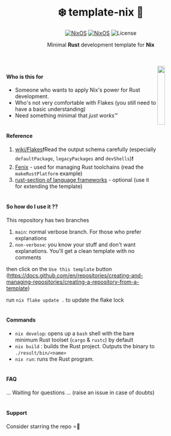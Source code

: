 <div align=center>

# ❄️ template-nix 🦀

[![NixOS](https://img.shields.io/badge/Made_for-Rust-orange.svg?logo=rust&style=for-the-badge)](https://www.rust-lang.org/) [![NixOS](https://img.shields.io/badge/Flakes-Nix-informational.svg?logo=nixos&style=for-the-badge)](https://nixos.org) ![License](https://img.shields.io/github/license/mordragt/nix-templates?style=for-the-badge)

Minimal **Rust** development template for **Nix**

</div>

<br><br>
<img src="https://upload.wikimedia.org/wikipedia/commons/thumb/2/20/Rustacean-orig-noshadow.svg/768px-Rustacean-orig-noshadow.svg.png?20220509231635" align="right" width="20%">
#### Who is this for 
- Someone who wants to apply Nix's power for Rust development.
- Who's not very comfortable with Flakes (you still need to have a basic understanding)
- Need something minimal that *just works*™
<br><br>
#### Reference
1. [wiki/Flakes](https://nixos.wiki/wiki/Flakes)❗Read the output schema carefully (especially `defaultPackage`, `legacyPackages` and `devShells`)❗
2. [Fenix](https://github.com/nix-community/fenix) - used for managing Rust toolchains (read the `makeRustPlatform` example)
3. [rust-section of language frameworks](https://github.com/NixOS/nixpkgs/blob/master/doc/languages-frameworks/rust.section.md#cargo-features-cargo-features) - optional (use it for extending the template)
<br><br>
#### So how do I use it ??
This repository has two branches
1. `main`: normal verbose branch. For those who prefer explanations
2. `non-verbose`: you know your stuff and don't want explanations. You'll get a clean template with no comments

then click on the `Use this template` button (https://docs.github.com/en/repositories/creating-and-managing-repositories/creating-a-repository-from-a-template)

run `nix flake update .` to update the flake lock
<br><br>
#### Commands 
- `nix develop`: opens up a `bash` shell with the bare minimum Rust toolset (`cargo` & `rustc`) by default
- `nix build` : builds the Rust project. Outputs the binary to `./result/bin/<name>`
- `nix run`: runs the Rust program.
<br><br>
#### FAQ
... Waiting for questions ... (raise an issue in case of doubts)
<br><br>
#### Support 
Consider starring the repo ⭐🦀
